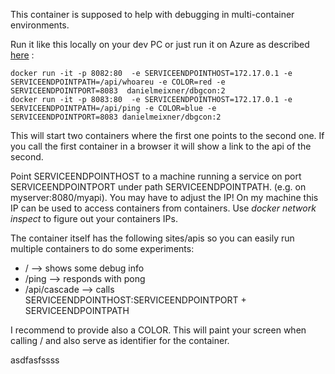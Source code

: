 This container is supposed to help with debugging in multi-container environments.

Run it like this locally on your dev PC or just run it on Azure as described [here](https://docs.microsoft.com/en-us/azure/app-service/containers/tutorial-multi-container-app) :
```
docker run -it -p 8082:80  -e SERVICEENDPOINTHOST=172.17.0.1 -e SERVICEENDPOINTPATH=/api/whoareu -e COLOR=red -e SERVICEENDPOINTPORT=8083  danielmeixner/dbgcon:2
docker run -it -p 8083:80  -e SERVICEENDPOINTHOST=172.17.0.1 -e SERVICEENDPOINTPATH=/api/ping -e COLOR=blue -e SERVICEENDPOINTPORT=8083 danielmeixner/dbgcon:2
```

This will start two containers where the first one points to the second one. If you call the first container in a browser it will show a link to the api of the second.

Point SERVICEENDPOINTHOST to a machine running a service on port SERVICEENDPOINTPORT under path SERVICEENDPOINTPATH. (e.g. on myserver:8080/myapi).
You may have to adjust the IP! On my machine this IP can be used to access containers from containers. Use *docker network inspect* to figure out your containers IPs.

The container itself has the following sites/apis so you can easily run multiple containers to do some experiments:

* / --> shows some debug info
* /ping --> responds with pong
* /api/cascade --> calls SERVICEENDPOINTHOST:SERVICEENDPOINTPORT + SERVICEENDPOINTPATH

I recommend to provide also a COLOR. This will paint your screen when calling / and also serve as identifier for the container.

asdfasfssss
